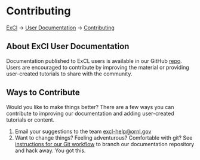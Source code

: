 # Contributing

[ExCl](https://excl.ornl.gov) → [User Documentation](../) → [Contributing](contributing.md)

## About ExCl User Documentation

Documentation published to ExCL users is available in our GitHub [repo](https://github.com/ORNL-ExCL/excl-user-docs). Users are encouraged to contribute by improving the material or providing user-created tutorials to share with the community.

## Ways to Contribute

Would you like to make things better? There are a few ways you can contribute to improving our documentation and adding user-created tutorials or content.

1. Email your suggestions to the team [excl-help@ornl.gov](mailto:excl-help@ornl.gov)
2. Want to change things? Feeling adventurous? Comfortable with git? See [instructions for our Git workflow](../git-contributing/git-basics/git-workflow.md) to branch our documentation repository and hack away. You got this.
